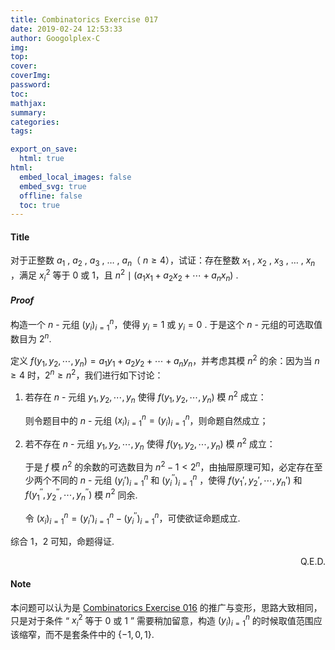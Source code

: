 ```yaml
---
title: Combinatorics Exercise 017
date: 2019-02-24 12:53:33
author: Googolplex-C
img: 
top: 
cover: 
coverImg: 
password: 
toc: 
mathjax: 
summary: 
categories: 
tags:

export_on_save:
  html: true
html:
  embed_local_images: false
  embed_svg: true
  offline: false
  toc: true
---
```


#### Title

对于正整数 $a_1$ , $a_2$ , $a_3$ , … , $a_n$（ $n \geq 4$），试证：存在整数 $x_1$ , $x_2$ , $x_3$ , … , $x_n$ ，满足 $x_i^2$ 等于 $0$ 或 $1$，且 $n^2\mid (a_1x_1+a_2x_2+\cdots +a_nx_n)$ .

<!-- more -->

#### *Proof*

构造一个 $n$ - 元组 $(y_i)^n_{i=1}$，使得 $y_i=1$ 或 $y_i=0$ . 于是这个 $n$ - 元组的可选取值数目为 $2^n$. 

定义 $f(y_1,y_2, \cdots, y_n) = a_1y_1+a_2y_2+\cdots +a_ny_n$，并考虑其模 $n^2$ 的余：因为当 $n \geq 4$ 时，$2^n \geq n^2$，我们进行如下讨论：

1. 若存在 $n$ - 元组 $y_1,y_2, \cdots, y_n$ 使得 $f(y_1,y_2, \cdots, y_n)$ 模 $n^2$ 成立：

   则令题目中的 $n$ - 元组 $(x_i)^n_{i=1} = (y_i)^n_{i=1}$，则命题自然成立；

2. 若不存在 $n$ - 元组 $y_1,y_2, \cdots, y_n$ 使得 $f(y_1,y_2, \cdots, y_n)$ 模 $n^2$ 成立：

   于是 $f$ 模 $n^2$ 的余数的可选数目为 $n^2-1 <2^n$，由抽屉原理可知，必定存在至少两个不同的 $n$ - 元组 $(y_i')^n_{i=1}$ 和 $(y_i^{''})^n_{i=1}$ ，使得 $f(y_1',y_2', \cdots, y_n')$ 和 $f(y_1^{''},y_2^{''}, \cdots, y_n^{''})$ 模 $n^2$ 同余.

   令 $(x_i)^n_{i=1} = (y_i')^n_{i=1}-(y_i^{''})^n_{i=1}$，可使欲证命题成立.

综合 1，2 可知，命题得证.

<p align="right">Q.E.D.</p>

#### Note

本问题可以认为是 [Combinatorics Exercise 016](https://googolplex-c.github.io/2019/02/23/Combinatorics-Exercise-016/) 的推广与变形，思路大致相同，只是对于条件 “ $x_i^2$ 等于 $0$ 或 $1$ ” 需要稍加留意，构造 $(y_i)^n_{i=1}$ 的时候取值范围应该缩窄，而不是套条件中的 $\{-1,0,1\}$.